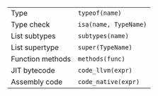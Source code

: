 |                  |                       |
| ---------------- | --------------------- |
| Type             | `typeof(name)`        |
| Type check       | `isa(name, TypeName)` |
| List subtypes    | `subtypes(name)`      |
| List supertype   | `super(TypeName)`     |
| Function methods | `methods(func)`       |
| JIT bytecode     | `code_llvm(expr)`     |
| Assembly code    | `code_native(expr)`   |

